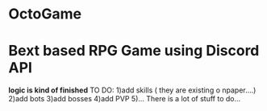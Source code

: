 # OctoGame


# Bext based RPG Game using Discord API
**logic is kind of finished**
TO DO:
1)add skills ( they are existing o npaper....)
2)add bots
3)add bosses
4)add PVP
5)... There is a lot of stuff to do...
